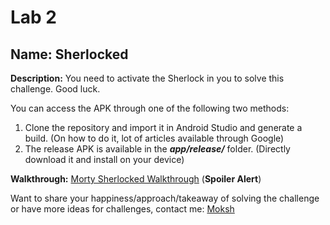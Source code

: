 # Lab 2

## Name: Sherlocked

**Description:**  You need to activate the Sherlock in you to solve this challenge. Good luck.

You can access the APK through one of the following two methods:
1. Clone the repository and import it in Android Studio and generate a build. (On how to do it, lot of articles available through Google)
2. The release APK is available in the ***app/release/*** folder. (Directly download it and install on your device)

**Walkthrough:** [Morty Sherlocked Walkthrough](https://medium.com/swlh/morty-sherlocked-android-application-ctf-challenge-walkthrough-ab1ec2161cb4) (**Spoiler Alert**)

Want to share your happiness/approach/takeaway of solving the challenge or have more ideas for challenges, contact me: [Moksh](https://www.linkedin.com/in/moksh-makhija/)
